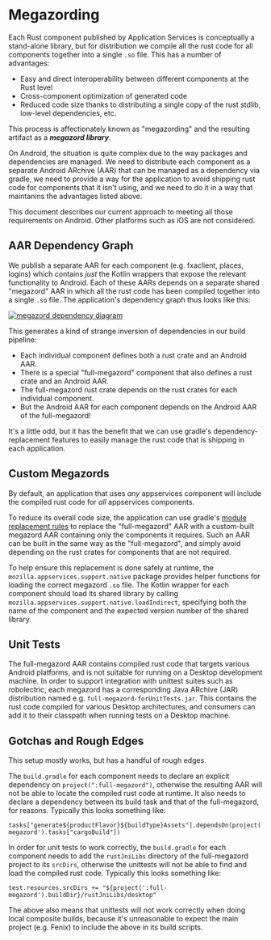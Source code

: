 
# Megazording

Each Rust component published by Application Services is conceptually a stand-alone library, but for
distribution we compile all the rust code for all components together into a single `.so` file. This
has a number of advantages:

* Easy and direct interoperability between different components at the Rust level
* Cross-component optimization of generated code
* Reduced code size thanks to distributing a single copy of the rust stdlib, low-level dependencies, etc.

This process is affectionately known as "megazording" and the resulting artifact as a ***megazord library***.

On Android, the situation is quite complex due to the way packages and dependencies are managed.
We need to distribute each component as a separate Android ARchive (AAR) that can be managed as a dependency
via gradle, we need to provide a way for the application to avoid shipping rust code for components that it
isn't using, and we need to do it in a way that maintanins the advantages listed above.

This document describes our current approach to meeting all those requirements on Android. Other platforms
such as iOS are not considered.

## AAR Dependency Graph

We publish a separate AAR for each component (e.g. fxaclient, places, logins) which contains
*just* the Kotlin wrappers that expose the relevant functionality to Android. Each of these AARs depends on a separate
shared "megazord" AAR in which all the rust code has been compiled together into a single `.so` file.
The application's dependency graph thus looks like this:

[![megazord dependency diagram](https://docs.google.com/drawings/d/e/2PACX-1vTA6wL3ibJRNjKXsmescTfKTx0w_fpr5NcDIF_4T5AsnZfCi8UEEcav8vibocSyKpHOQOk5ysiDBm-D/pub?w=727&h=546)](https://docs.google.com/drawings/d/1owo4wo2F1ePlCq2NS0LmAOG4jRoT_eVBahGNeWHuhJY/)

This generates a kind of strange inversion of dependencies in our build pipeline:

* Each individual component defines both a rust crate and an Android AAR.
* There is a special "full-megazord" component that also defines a rust crate and an Android AAR.
* The full-megazord rust crate depends on the rust crates for each individual component.
* But the Android AAR for each component depends on the Android AAR of the full-megazord!

It's a little odd, but it has the benefit that we can use gradle's dependency-replacement features to easily
manage the rust code that is shipping in each application.

## Custom Megazords

By default, an application that uses *any* appservices component will include the compiled rust code
for *all* appservices components.

To reduce its overall code size, the application can use gradle's [module replacement
rules](https://docs.gradle.org/current/userguide/customizing_dependency_resolution_behavior.html#sec:module_replacement)
to replace the "full-megazord" AAR with a custom-built megazord AAR containing only the components it requires.
Such an AAR can be built in the same way as the "full-megazord", and simply avoid depending on the rust
crates for components that are not required.

To help ensure this replacement is done safely at runtime, the `mozilla.appservices.support.native` package
provides helper functions for loading the correct megazord `.so` file.  The Kotlin wrapper for each component
should load its shared library by calling `mozilla.appservices.support.native.loadIndirect`, specifying both
the name of the component and the expected version number of the shared library.


## Unit Tests

The full-megazord AAR contains compiled rust code that targets various Android platforms, and is not
suitable for running on a Desktop development machine. In order to support integration with unittest
suites such as robolectric, each megazord has a corresponding Java ARchive (JAR) distribution named e.g.
`full-megazord-forUnitTests.jar`. This contains the rust code compiled for various Desktop architectures,
and consumers can add it to their classpath when running tests on a Desktop machine.


## Gotchas and Rough Edges

This setup mostly works, but has a handful of rough edges.

The `build.gradle` for each component needs to declare an explicit dependency on `project(":full-megazord")`,
otherwise the resulting AAR will not be able to locate the compiled rust code at runtime. It also needs to
declare a dependency between its build task and that of the full-megazord, for reasons. Typically this looks something
like:

```
tasks["generate${productFlavor}${buildType}Assets"].dependsOn(project(':full-megazord').tasks["cargoBuild"])
```

In order for unit tests to work correctly, the `build.gradle` for each component needs to add the `rustJniLibs`
directory of the full-megazord project to its `srcDirs`, otherwise the unittests will not be able to find and load
the compiled rust code. Typically this looks something like:

```
test.resources.srcDirs += "${project(':full-megazord').buildDir}/rustJniLibs/desktop"
```

The above also means that unittests will not work correctly when doing local composite builds,
because it's unreasonable to expect the main project (e.g. Fenix) to include the above in its build scripts.
